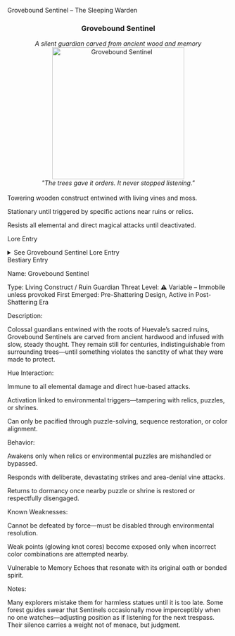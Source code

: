 
Grovebound Sentinel – The Sleeping Warden

<div align="center">
  <h3>Grovebound Sentinel</h3>
  <i>A silent guardian carved from ancient wood and memory</i></br>
  <img src="../../assets/monsters/grovebound-sentinel.png" alt="Grovebound Sentinel" width="300">
  </br><i>"The trees gave it orders. It never stopped listening."</i></br></br>
</div>Towering wooden construct entwined with living vines and moss.

Stationary until triggered by specific actions near ruins or relics.

Resists all elemental and direct magical attacks until deactivated.


Lore Entry

<details><summary>See Grovebound Sentinel Lore Entry</summary>Lore Entry: Recovered Archive Whisper – Transcribed by the Celadon Archivist

> "When words fail, the forest builds its silence. And silence, once shaped, stands eternal."



> "The Grovebound Sentinels were not made—they were grown. Not by hands, but by decree. Root, stone, and memory braided into form by the elders of Huevale to guard what should never be touched, and to remember what must never be spoken."



> "They do not breathe. They do not speak. Yet they listen, eternally attuned to vibrations of trespass and desecration. Their vines reach deeper than the ruins they protect, and they rise not with anger, but purpose."



> "One does not slay a Sentinel. One reasons with it—not through words, but by proving worth. Solve the forest’s puzzle, and the Sentinel sleeps once more. Fail… and the forest will erase the mistake with quiet precision."



> — Transcribed by the Celadon Archivist, from the root-code of an awakened Sentinel



</details>Bestiary Entry

Name:	Grovebound Sentinel

Type:	Living Construct / Ruin Guardian
Threat Level:	⚠️ Variable – Immobile unless provoked
First Emerged:	Pre-Shattering Design, Active in Post-Shattering Era


Description:

Colossal guardians entwined with the roots of Huevale’s sacred ruins, Grovebound Sentinels are carved from ancient hardwood and infused with slow, steady thought. They remain still for centuries, indistinguishable from surrounding trees—until something violates the sanctity of what they were made to protect.

Hue Interaction:

Immune to all elemental damage and direct hue-based attacks.

Activation linked to environmental triggers—tampering with relics, puzzles, or shrines.

Can only be pacified through puzzle-solving, sequence restoration, or color alignment.


Behavior:

Awakens only when relics or environmental puzzles are mishandled or bypassed.

Responds with deliberate, devastating strikes and area-denial vine attacks.

Returns to dormancy once nearby puzzle or shrine is restored or respectfully disengaged.


Known Weaknesses:

Cannot be defeated by force—must be disabled through environmental resolution.

Weak points (glowing knot cores) become exposed only when incorrect color combinations are attempted nearby.

Vulnerable to Memory Echoes that resonate with its original oath or bonded spirit.


Notes:

Many explorers mistake them for harmless statues until it is too late. Some forest guides swear that Sentinels occasionally move imperceptibly when no one watches—adjusting position as if listening for the next trespass. Their silence carries a weight not of menace, but judgment.



